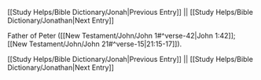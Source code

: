 [[Study Helps/Bible Dictionary/Jonah|Previous Entry]]  ||  [[Study Helps/Bible Dictionary/Jonathan|Next Entry]]

 Father of Peter ([[New Testament/John/John 1#^verse-42|John 1:42]]; [[New Testament/John/John 21#^verse-15|21:15-17]]).

[[Study Helps/Bible Dictionary/Jonah|Previous Entry]]  ||  [[Study Helps/Bible Dictionary/Jonathan|Next Entry]]